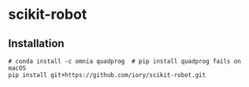 # scikit-robot

## Installation

```
# conda install -c omnia quadprog  # pip install quadprog fails on macOS
pip install git+https://github.com/iory/scikit-robot.git
```
